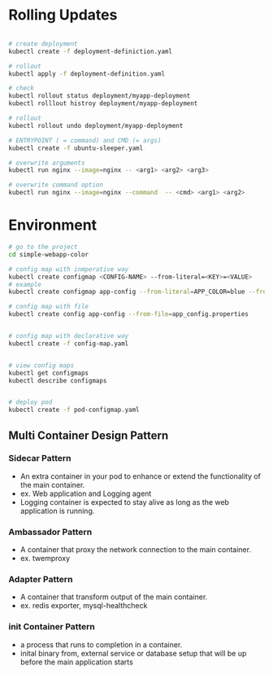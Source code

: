 # Rolling Updates

```bash

# create deployment
kubectl create -f deployment-definiction.yaml

# rollout
kubectl apply -f deployment-definition.yaml

# check
kubectl rollout status deployment/myapp-deployment
kubectl rolllout histroy deployment/myapp-deployment

# rollout
kubectl rollout undo deployment/myapp-deployment
```

```bash
# ENTRYPOINT ( = command) and CMD (= args)
kubectl create -f ubuntu-sleeper.yaml

# overwrite arguments
kubectl run nginx --image=nginx -- <arg1> <arg2> <arg3>

# overwrite command option
kubectl run nginx --image=nginx --command  -- <cmd> <arg1> <arg2>

```

# Environment

```bash
# go to the project
cd simple-webapp-color

# config map with inmperative way
kubectl create configmap <CONFIG-NAME> --from-literal=<KEY>=<VALUE>
# example
kubectl create configmap app-config --from-literal=APP_COLOR=blue --from-literal=APP_MODE=prod

# config map with file
kubectl create config app-config --from-file=app_config.properties


# config map with declarative way
kubectl create -f config-map.yaml


# view config maps
kubectl get configmaps
kubectl describe configmaps


# deploy pod
kubectl create -f pod-configmap.yaml
```

## Multi Container Design Pattern

### Sidecar Pattern
- An extra container in your pod to enhance or extend the functionality of the main container.
- ex. Web application and Logging agent
- Logging container is expected to stay alive as long as the web application is running.

### Ambassador Pattern
- A container that proxy the network connection to the main container.
- ex. twemproxy

### Adapter Pattern
- A container that transform output of the main container.
- ex. redis exporter, mysql-healthcheck

### init Container Pattern
- a process that runs to completion in a container. 
- inital binary from, external service or database setup that will be up before the main application starts

